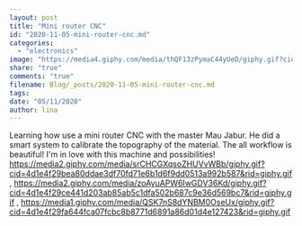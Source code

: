 ```yaml
---
layout: post
title: "Mini router CNC"
id: "2020-11-05-mini-router-cnc.md"
categories:
  - "electronics"
image: "https://media4.giphy.com/media/thQF13zPymaC44yUeD/giphy.gif?cid=4d1e4f29bea80ddae3df70fd71e6b1d6f9dd0513a992b587&rid=giphy.gif"
share: "true"
comments: "true"
filename: Blog/_posts/2020-11-05-mini-router-cnc.md
tags: 
date: "05/11/2020"
author: lina
---
```


Learning how use a mini router CNC with the master Mau Jabur. He did a smart system to calibrate the topography of the material. The all workflow is beautiful! I'm in love with this machine and possibilities!
https://media2.giphy.com/media/srCHCGXqsoZHUVvWBb/giphy.gif?cid=4d1e4f29bea80ddae3df70fd71e6b1d6f9dd0513a992b587&rid=giphy.gif , https://media2.giphy.com/media/zoAyuAPW6IwGDV36Kd/giphy.gif?cid=4d1e4f29ce441d203ab85ab5c1dfa502b687c9e36d569bc7&rid=giphy.gif , https://media1.giphy.com/media/QSK7nS8dYNBM0OseUx/giphy.gif?cid=4d1e4f29fa644fca07fcbc8b8771d6891a86d01d4e127423&rid=giphy.gif